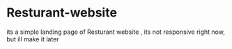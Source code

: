 # Resturant-website
its a simple landing page of Resturant  website , its not responsive right now, but ill make it later 
